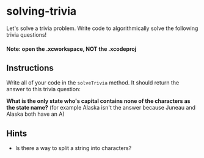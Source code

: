 

# solving-trivia

Let's solve a trivia problem. Write code to algorithmically solve the following trivia questions!

#### Note: open the .xcworkspace, NOT the .xcodeproj

## Instructions

Write all of your code in the `solveTrivia` method. 
It should return the answer to this trivia question:

**What is the only state who's capital contains none of the characters as the state name?** (for example Alaska isn't the answer because Juneau and Alaska both have an A)

## Hints

  * Is there a way to split a string into characters? 
